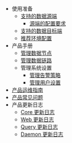 - 使用准备
  - [支持的数据源端](prerequisite/source)
    - [源端的配置要求](prerequisite/source/config)
  - [支持的数据目标端](prerequisite/sink)
  - [推荐环境配置](prerequisite/env)
- 产品手册
  - [管理数据节点](guide/datanode)
  - [管理数据链路](guide/datalink)
  - 管理系统设置
    - [管理告警策略](guide/settings/alert)
    - [管理用户设置](guide/settings/user)
- [产品运维指南](maintenance)
- [产品常见问题](faq)
- 产品更新日志
  - [Core 更新日志](changelog/core)
  - [Web 更新日志](changelog/web)
  - [Query 更新日志](changelog/query)
  - [Daemon 更新日志](changelog/daemon)
